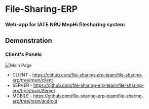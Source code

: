 # File-Sharing-ERP
### Web-app for IATE NRU MepHi filesharing system

## Demonstration

### Client's Panels

![Main Page](http://github.com/file-sharing-erp-team/file-sharing-erp/raw/main/images/main.png)


* CLIENT - https://github.com/file-sharing-erp-team/file-sharing-erp/tree/main/client
* SERVER - https://github.com/file-sharing-erp-team/file-sharing-erp/tree/main/Server
* MOBILE - https://github.com/file-sharing-erp-team/file-sharing-erp/tree/main/android
